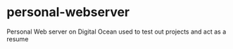 # personal-webserver

Personal Web server on Digital Ocean used to test out projects and act as a resume